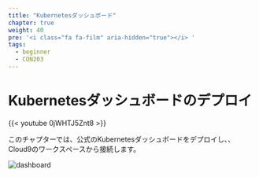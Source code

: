 ```yaml
---
title: "Kubernetesダッシュボード"
chapter: true
weight: 40
pre: '<i class="fa fa-film" aria-hidden="true"></i> '
tags:
  - beginner
  - CON203
---
```


<!--
# Deploy the Kubernetes Dashboard
-->
# Kubernetesダッシュボードのデプロイ

{{< youtube 0jWHTJ5Znt8 >}}

<!--
In this Chapter, we will deploy the official Kubernetes dashboard, and connect
through our Cloud9 Workspace.
-->
このチャプターでは、公式のKubernetesダッシュボードをデプロイし、、Cloud9のワークスペースから接続します。

![dashboard](/images/dashboard.png)
